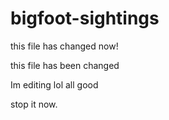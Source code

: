 # bigfoot-sightings

this file has changed now! 

this file has been changed


Im editing lol
all good

stop it now. 